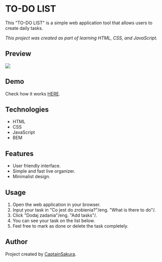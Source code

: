 # TO-DO LIST

This "TO-DO LIST" is a simple web application tool that allows users to create daily tasks.

*This project was created as part of learning HTML, CSS, and JavaScript.*

## Preview
![](https://github.com/CaptainSakura/To-do-List/assets/157750673/dbc55c9e-cf1e-4874-942b-f152d4d8e1c8)


## Demo
Check how it works [HERE]().

## Technologies
- HTML
- CSS
- JavaScript
- BEM

## Features
- User friendly interface.
- Simple and fast live organizer.
- Minimalist design.


## Usage
1. Open the web application in your browser.
2. Input your task in "Co jest do zrobienia?"/eng. "What is there to do"/.
3. Click "Dodaj zadania"/eng. "Add tasks"/.
4. You can see your task on the list below.
5. Feel free to mark as done or delete the task completely. 

## Author
Project created by [CaptainSakura](https://github.com/CaptainSakura).


